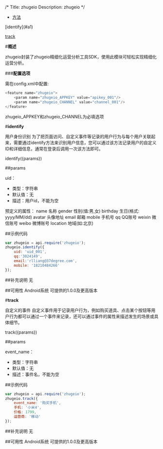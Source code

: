 /*
Title: zhugeio
Description: zhugeio
*/

<ul id="tab" class="clearfix">
	<li class="active"><a href="#method-content">方法</a></li>
</ul>
<div id="method-content">

<div class="outline">
[identify](#a1)

[track](#a2)
</div>

#**概述**

zhugeio封装了zhugeio精细化运营分析工具SDK，使用此模块可轻松实现精细化运营分析。

###**配置选项**<div id="a2"></div>
需在config.xml中配置:

```js
<feature name="zhugeio">
    <param name="zhugeio_APPKEY" value="apikey_001"/>
    <param name="zhugeio_CHANNEL" value="channel_001"/>
</feature>
```

zhugeio_APPKEY和zhugeio_CHANNEL为必填选项

#**identify**<div id="a1"></div>

用户身份识别 
为了把页面访问、自定义事件等记录的用户行为与每个用户关联起来，需要通过identify方法来识别用户信息，您可以通过该方法记录用户的自定义ID和详细信息，通常在登录后调用一次该方法即可。

identify({params})

##params

uid：

- 类型：字符串
- 默认值：无
- 描述：用户id，不能为空

预定义的属性：
name	    名称
gender	    性别(值:男,女)
birthday	生日(格式: yyyy/MM/dd)
avatar	    头像地址
email	    邮箱
mobile	    手机号
qq	        QQ账号
weixin	    微信账号
weibo	    微博账号
location	地域(如:北京)

##示例代码

```js
var zhugeio = api.require('zhugeio');
zhugeio.identify({
	uid: 'uid_001',
	qq:'3024149',
	email:'rlliang@37degree.com',
	mobile: '18210484266'
});
```

##补充说明
无

##可用性
Android系统
可提供的1.0.0及更高版本

#**track**<div id="a2"></div>

自定义的事件
自定义事件用于记录用户行为，例如购买道具、点击某个按钮等用户行为都可以通过一个事件来记录，还可以通过事件的属性来描述发生的场景或具体细节。

track({params})

##params

event_name：

- 类型：字符串
- 默认值：无
- 描述：事件名，不能为空

##示例代码

```js
var zhugeio = api.require('zhugeio');
zhugeio.track({
	event_name: '购买手机',
    手机: '小米4',
    价格: 1799,
    运营商: '移动'
});
```

##补充说明
无

##可用性
Android系统
可提供的1.0.0及更高版本


